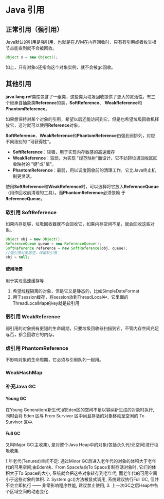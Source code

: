 # Java 引用

## 正常引用（强引用）

Java默认的引用是强引用，也就是在JVM在内存回收时，只有有引用或者枚举根节点能查到就不会被回收。

```java
Object o = new Object();
```
如上，只有对象o还指向这个对象实例，就不会被gc回收。

## 其他引用

**java.lang.ref**类库包含了一组类，这些类为垃圾回收提供了更大的灵活性。有三个继承自抽象类**Reference**的类，**SoftReference**、
**WeakReference**和**PhantomReference**。

如果想保持对某个对象的引用，希望以后还能访问到它，但是也希望垃圾回收机释放它，这时就可以使用**Reference**对象。

**SoftReference**、**WeakReference**和**PhantomReference**由强到弱排列，对应不同级别的 "可获得性"。

- **SoftReference**：较强，用于实现内存敏感的高速缓存
- **WeakReference**：较弱，为实现 "规范映射"而设计，它不妨碍垃圾回收区回收映射的 "键"或"值"。
- **PhantomReference**：最弱，用以调度回收前的清理工作，它比Java终止机制更灵活。

使用**SoftReference**和**WeakReference**时，可以选择将它放入**ReferenceQueue**（用作回收前清理的工具）。而**PhantomReference**必须依赖
于**ReferenceQueue**。

### 软引用 SoftReference

如果内存足够，垃圾回收器就不会回收它，如果内存空间不足，就会回收这些对象。

```java
Object obj = new Object();
ReferenceQueue queue = new ReferenceQueue();
SoftReference reference = new SoftReference(obj, queue);
//强引用对象置空，保留软引用
obj = null;
```

#### 使用场景

用于实现高速缓存等

1. 希望线程隔离的对象，但是它又是静态的，比如SimpleDateFormat
2. 用于session缓存，将session放到ThreadLocal中，它里面的ThreadLocalMap的key就是软引用

### 弱引用 WeakReference

弱引用的对象拥有更短的生命周期，只要垃圾回收器扫描到它，不管内存空间充足与否，都会回收它的内存。

### 虚引用 PhantomReference

不影响对象的生命周期，它必须与引用队列一起用。

### WeakHashMap 


### 补充Java GC

#### Young GC

在Young Generation(新生代)的Eden区的空间不足以容纳新生成的对象时执行, 同时会将 Eden 区与 From Survivor 区中尚且存活的对象移动至空闲的 To Survivor 区中.

#### Full GC

又叫Major GC(主收集), 是对整个Java Heap中的对象(包括永久代/元空间)进行垃圾收集.

1.年老代(Tenured)空间不足:
通过Minor GC后进入老年代的对象的体积大于老年代的可用空间;由Eden块、From Space块向To Space复制存活对象时, 它们的体积大于To Space的大小, 系统就会把这些对象转存到老年代, 而老年代的可用空间小于这些对象的体积.
2. System.gc()方法被显式调用, 系统建议执行Full GC, 但并不会立即执行 —— 非常影响程序性能, 建议禁止使用;
3. 上一次GC之后Heap中各个区域空间的动态变化.